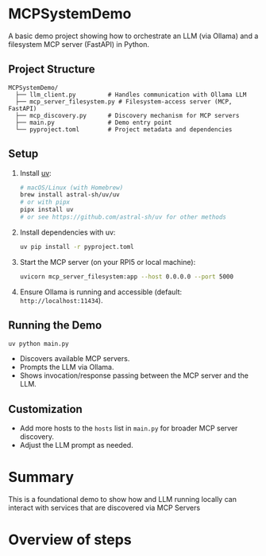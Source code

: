# MCPSystemDemo

A basic demo project showing how to orchestrate an LLM (via Ollama) and a filesystem MCP server (FastAPI) in Python.

## Project Structure

```
MCPSystemDemo/
  ├── llm_client.py         # Handles communication with Ollama LLM
  ├── mcp_server_filesystem.py # Filesystem-access server (MCP, FastAPI)
  ├── mcp_discovery.py      # Discovery mechanism for MCP servers
  ├── main.py               # Demo entry point
  └── pyproject.toml        # Project metadata and dependencies
```

## Setup

1. Install [uv](https://github.com/astral-sh/uv):
   ```bash
   # macOS/Linux (with Homebrew)
   brew install astral-sh/uv/uv
   # or with pipx
   pipx install uv
   # or see https://github.com/astral-sh/uv for other methods
   ```

2. Install dependencies with uv:
   ```bash
   uv pip install -r pyproject.toml
   ```

3. Start the MCP server (on your RPI5 or local machine):
   ```bash
   uvicorn mcp_server_filesystem:app --host 0.0.0.0 --port 5000
   ```

4. Ensure Ollama is running and accessible (default: `http://localhost:11434`).

## Running the Demo

```bash
uv python main.py
```

- Discovers available MCP servers.
- Prompts the LLM via Ollama.
- Shows invocation/response passing between the MCP server and the LLM.

## Customization
- Add more hosts to the `hosts` list in `main.py` for broader MCP server discovery.
- Adjust the LLM prompt as needed.

# Summary
This is a foundational demo to show how and LLM running locally can interact with services that are discovered via MCP Servers

# Overview of steps

